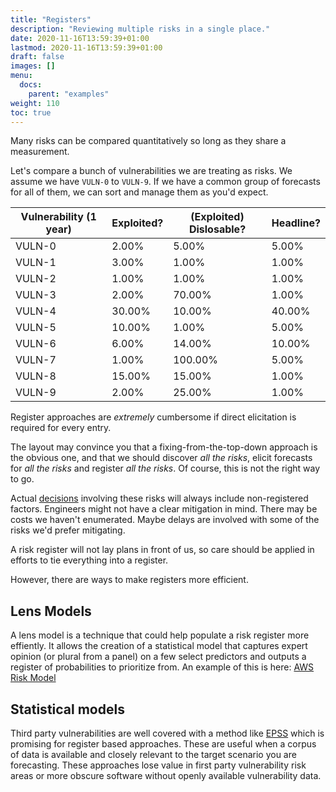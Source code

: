 ```yaml
---
title: "Registers"
description: "Reviewing multiple risks in a single place."
date: 2020-11-16T13:59:39+01:00
lastmod: 2020-11-16T13:59:39+01:00
draft: false
images: []
menu:
  docs:
    parent: "examples"
weight: 110
toc: true
---
```


Many risks can be compared quantitatively so long as they share a measurement. 

Let's compare a bunch of vulnerabilities we are treating as risks. We assume we have `VULN-0` to `VULN-9`. If we have a common group of forecasts for all of them, we can sort and manage them as you'd expect.

|  Vulnerability (1 year)      | Exploited? | (Exploited) Dislosable? | Headline? |
| ------ | ---------------------- | ------------------------------- | ------------------------------- |
| VULN-0 | 2.00%                  | 5.00%                           | 5.00%                           |
| VULN-1 | 3.00%                  | 1.00%                           | 1.00%                           |
| VULN-2 | 1.00%                  | 1.00%                           | 1.00%                           |
| VULN-3 | 2.00%                  | 70.00%                          | 1.00%                           |
| VULN-4 | 30.00%                 | 10.00%                          | 40.00%                          |
| VULN-5 | 10.00%                 | 1.00%                           | 5.00%                           |
| VULN-6 | 6.00%                  | 14.00%                          | 10.00%                          |
| VULN-7 | 1.00%                  | 100.00%                         | 5.00%                           |
| VULN-8 | 15.00%                 | 15.00%                          | 1.00%                           |
| VULN-9 | 2.00%                  | 25.00%                          | 1.00%                           |

Register approaches are _extremely_ cumbersome if direct elicitation is required for every entry. 

The layout may convince you that a fixing-from-the-top-down approach is the obvious one, and that we should discover _all the risks_, elicit forecasts for _all the risks_ and register _all the risks_. Of course, this is not the right way to go.

Actual [decisions](/docs/intro/decisions) involving these risks will always include non-registered factors. Engineers might not have a clear mitigation in mind. There may be costs we haven't enumerated. Maybe delays are involved with some of the risks we'd prefer mitigating.

A risk register will not lay plans in front of us, so care should be applied in efforts to tie everything into a register.

However, there are ways to make registers more efficient.

## Lens Models
A lens model is a technique that could help populate a risk register more effiently. It allows the creation of a statistical model that captures expert opinion (or plural from a panel) on a few select predictors and outputs a register of probabilities to prioritize from. An example of this is here: [AWS Risk Model](https://magoo.github.io/model-risk-aws/)


## Statistical models 

Third party vulnerabilities are well covered with a method like [EPSS](https://www.kennaresearch.com/tools/epss-calculator/) which is promising for register based approaches. These are useful when a corpus of data is available and closely relevant to the target scenario you are forecasting. These approaches lose value in first party vulnerability risk areas or more obscure software without openly available vulnerability data.